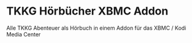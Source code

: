 # TKKG Hörbücher XBMC Addon
Alle TKKG Abenteuer als Hörbuch in einem Addon für das XBMC / Kodi Media Center
